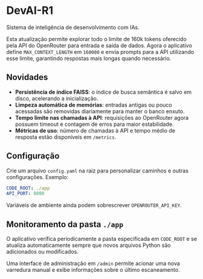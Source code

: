 # DevAI-R1
Sistema de inteligência de desenvolvimento com IAs.

Esta atualização permite explorar todo o limite de 160k tokens
oferecido pela API do OpenRouter para entrada e saída de dados.
Agora o aplicativo define `MAX_CONTEXT_LENGTH` em `160000` e envia
prompts para a API utilizando esse limite, garantindo respostas mais
longas quando necessário.

## Novidades

- **Persistência de índice FAISS**: o índice de busca semântica é salvo em disco,
  acelerando a inicialização.
- **Limpeza automática de memórias**: entradas antigas ou pouco acessadas são
  removidas diariamente para manter o banco enxuto.
- **Tempo limite nas chamadas à API**: requisições ao OpenRouter agora possuem
  timeout e contagem de erros para maior estabilidade.
- **Métricas de uso**: número de chamadas à API e tempo médio de resposta estão
  disponíveis em `/metrics`.

## Configuração

Crie um arquivo `config.yaml` na raiz para personalizar caminhos e outras
configurações. Exemplo:

```yaml
CODE_ROOT: ./app
API_PORT: 8000
```

Variáveis de ambiente ainda podem sobrescrever `OPENROUTER_API_KEY`.

## Monitoramento da pasta `./app`

O aplicativo verifica periodicamente a pasta especificada em `CODE_ROOT` e se
atualiza automaticamente sempre que novos arquivos Python são adicionados ou
modificados.

Uma interface de administração em `/admin` permite acionar uma nova varredura
manual e exibe informações sobre o último escaneamento.

